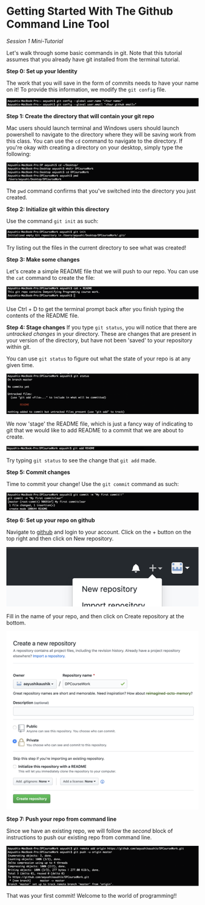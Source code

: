 # Getting Started With The Github Command Line Tool
*Session 1 Mini-Tutorial*

Let's walk through some basic commands in git. Note that this tutorial assumes that you already have git installed from the terminal tutorial. 

**Step 0: Set up your Identity**

The work that you will save in the form of commits needs to have your name on it! To provide this information, we modify the `git config` file.

![set up git config](../assets/session1/gitconfig.png)

**Step 1: Create the directory that will contain your git repo**

Mac users should launch terminal and Windows users should launch powershell to navigate to the directory where they will be saving work from this class. You can use the `cd` command to navigate to the directory. If you're okay with creating a directory on your desktop, simply type the following:

![create working directory](../assets/session1/createdir.png)

The `pwd` command confirms that you've switched into the directory you just created.

**Step 2: Initialize git within this directory**

Use the command `git init` as such:

![initialize git](../assets/session1/gitinit.png)

Try listing out the files in the current directory to see what was created!

**Step 3: Make some changes**

Let's create a simple README file that we will push to our repo. You can use the `cat` command to create the file:

![create a file](../assets/session1/README.png)

Use Ctrl + D to get the terminal prompt back after you finish typing the contents of the README file.

**Step 4: Stage changes**
If you type `git status`, you will notice that there are *untracked changes* in your directory. These are changes that are present in your version of the directory, but have not been 'saved' to your repository within git. 

You can use `git status` to figure out what the state of your repo is at any given time.

![git status](../assets/session1/gitstatus.png)

We now 'stage' the README file, which is just a fancy way of indicating to git that we would like to add README to a commit that we are about to create.

![git add](../assets/session1/gitadd.png)

Try typing `git status` to see the change that `git add` made.

**Step 5: Commit changes**

Time to commit your change! Use the `git commit` command as such:

![git commit](../assets/session1/gitcommit.png)

**Step 6: Set up your repo on github**

Navigate to [github](https://www.github.com) and login to your account. Click on the + button on the top right and then click on New repository.

![New repo button](../assets/session1/newrepo.png)

Fill in the name of your repo, and then click on Create repository at the bottom.

![Create repo button|1490x1382,50%](../assets/session1/createrepo.png)

**Step 7: Push your repo from command line**

Since we have an existing repo, we will follow the *second* block of instructions to push our existing repo from command line.

![git push](../assets/session1/gitpush.png)

That was your first commit! Welcome to the world of programming!!
